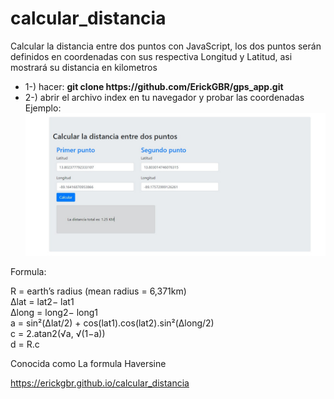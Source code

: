 # calcular_distancia
Calcular la distancia entre dos puntos con JavaScript, los dos puntos serán definidos en coordenadas con sus respectiva Longitud y Latitud, asi mostrará su distancia en kilometros

<ul>
<li>
  1-) hacer: <b> git clone https://github.com/ErickGBR/gps_app.git</b>
</li>
<li>
  2-) abrir el archivo index en tu navegador y probar las coordenadas
</li>
  Ejemplo:
  <img src="https://github.com/ErickGBR/calcular_distancia/blob/master/example.jpg">
</ul>

Formula:<br>

R = earth’s radius (mean radius = 6,371km)<br>
Δlat = lat2− lat1<br>
Δlong = long2− long1<br>
a = sin²(Δlat/2) + cos(lat1).cos(lat2).sin²(Δlong/2)<br>
c = 2.atan2(√a, √(1−a))<br>
d = R.c<br>

Conocida como La formula Haversine

https://erickgbr.github.io/calcular_distancia


